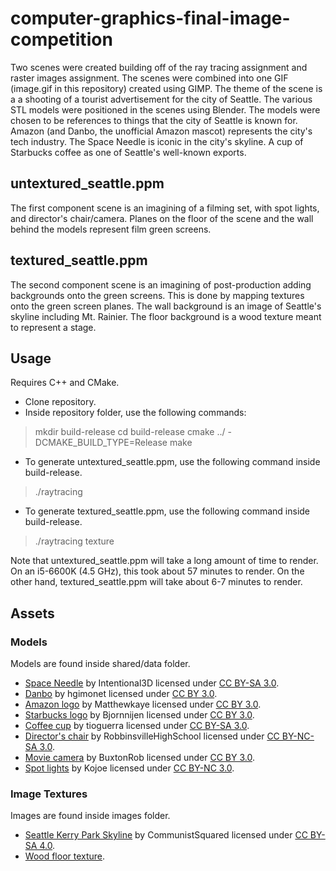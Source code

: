 # computer-graphics-final-image-competition

Two scenes were created building off of the ray tracing assignment and raster images assignment. The scenes were combined into one GIF (image.gif in this repository) created using GIMP. The theme of the scene is a a shooting of a tourist advertisement for the city of Seattle. The various STL models were positioned in the scenes using Blender. The models were chosen to be references to things that the city of Seattle is known for. Amazon (and Danbo, the unofficial Amazon mascot) represents the city's tech industry. The Space Needle is iconic in the city's skyline. A cup of Starbucks coffee as one of Seattle's well-known exports.

## untextured_seattle.ppm
The first component scene is an imagining of a filming set, with spot lights, and director's chair/camera. Planes on the floor of the scene and the wall behind the models represent film green screens.

## textured_seattle.ppm
The second component scene is an imagining of post-production adding backgrounds onto the green screens. This is done by mapping textures onto the green screen planes. The wall background is an image of Seattle's skyline including Mt. Rainier. The floor background is a wood texture meant to represent a stage.

## Usage
Requires C++ and CMake.
* Clone repository.
* Inside repository folder, use the following commands:
>mkdir build-release
>cd build-release
>cmake ../ -DCMAKE_BUILD_TYPE=Release
>make
* To generate untextured_seattle.ppm, use the following command inside build-release.
>./raytracing
* To generate textured_seattle.ppm, use the following command inside build-release.
>./raytracing texture

Note that untextured_seattle.ppm will take a long amount of time to render. On an i5-6600K (4.5 GHz), this took about 57 minutes to render. On the other hand, textured_seattle.ppm will take about 6-7 minutes to render.

## Assets
### Models
Models are found inside shared/data folder.
 * [Space Needle](https://www.thingiverse.com/thing:567695) by Intentional3D licensed under [CC BY-SA 3.0](https://creativecommons.org/licenses/by-sa/3.0/).
 * [Danbo](https://www.thingiverse.com/thing:113780) by hgimonet licensed under [CC BY 3.0](https://creativecommons.org/licenses/by/3.0/).
 * [Amazon logo](https://www.thingiverse.com/thing:2799407) by Matthewkaye licensed under [CC BY 3.0](https://creativecommons.org/licenses/by/3.0/). 
 * [Starbucks logo](https://www.thingiverse.com/thing:1051867) by Bjornnijen licensed under [CC BY 3.0](https://creativecommons.org/licenses/by/3.0/).
 * [Coffee cup](https://www.thingiverse.com/thing:30740) by tioguerra licensed under [CC BY-SA 3.0](https://creativecommons.org/licenses/by-sa/3.0/).
 * [Director's chair](https://www.thingiverse.com/thing:5696) by RobbinsvilleHighSchool licensed under [CC BY-NC-SA 3.0](https://creativecommons.org/licenses/by-nc-sa/3.0/).
 * [Movie camera](https://www.thingiverse.com/thing:2466485) by BuxtonRob licensed under [CC BY 3.0](https://creativecommons.org/licenses/by/3.0/).
 * [Spot lights](https://www.thingiverse.com/thing:939239) by Kojoe licensed under [CC BY-NC 3.0](https://creativecommons.org/licenses/by-nc/3.0/).

### Image Textures
Images are found inside images folder.
* [Seattle Kerry Park Skyline](https://commons.wikimedia.org/wiki/File:Seattle_Kerry_Park_Skyline.jpg) by CommunistSquared licensed under [CC BY-SA 4.0](https://creativecommons.org/licenses/by-sa/4.0/deed.en).
* [Wood floor texture](https://pixabay.com/en/room-space-empty-interior-ground-3443935/).
